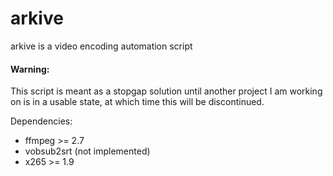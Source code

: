 arkive
=======

arkive is a video encoding automation script

#### Warning:
This script is meant as a stopgap solution until another project I am working
on is in a usable state, at which time this will be discontinued.

Dependencies:
  * ffmpeg >= 2.7
  * vobsub2srt (not implemented)
  * x265 >= 1.9
